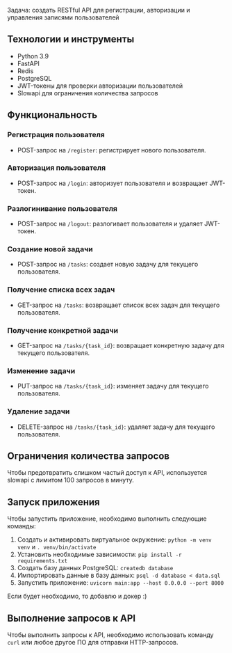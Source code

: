 
Задача: создать RESTful API для регистрации, авторизации и управления записями пользователей

## Технологии и инструменты

* Python 3.9
* FastAPI
* Redis
* PostgreSQL
* JWT-токены для проверки авторизации пользователей
* Slowapi для ограничения количества запросов

## Функциональность

### Регистрация пользователя

* POST-запрос на `/register`: регистрирует нового пользователя.

### Авторизация пользователя

* POST-запрос на `/login`: авторизует пользователя и возвращает JWT-токен.

### Разлогинивание пользователя

* POST-запрос на `/logout`: разлогивает пользователя и удаляет JWT-токен.

### Создание новой задачи

* POST-запрос на `/tasks`: создает новую задачу для текущего пользователя.

### Получение списка всех задач

* GET-запрос на `/tasks`: возвращает список всех задач для текущего пользователя.

### Получение конкретной задачи

* GET-запрос на `/tasks/{task_id}`: возвращает конкретную задачу для текущего пользователя.

### Изменение задачи

* PUT-запрос на `/tasks/{task_id}`: изменяет задачу для текущего пользователя.

### Удаление задачи

* DELETE-запрос на `/tasks/{task_id}`: удаляет задачу для текущего пользователя.

## Ограничения количества запросов

Чтобы предотвратить слишком частый доступ к API, используется slowapi с лимитом 100 запросов в минуту.

## Запуск приложения

Чтобы запустить приложение, необходимо выполнить следующие команды:

1. Создать и активировать виртуальное окружение: `python -m venv venv` и `. venv/bin/activate`
2. Установить необходимые зависимости: `pip install -r requirements.txt`
3. Создать базу данных PostgreSQL: `createdb database`
4. Импортировать данные в базу данных: `psql -d database < data.sql`
5. Запустить приложение: `uvicorn main:app --host 0.0.0.0 --port 8000`

Если будет необходимо, то добавлю и докер :)

## Выполнение запросов к API

Чтобы выполнить запросы к API, необходимо использовать команду `curl` или любое другое ПО для отправки HTTP-запросов.

